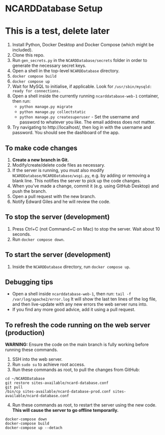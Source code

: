 # NCARDDatabase Setup 
# This is a test, delete later

 1. Install Python, Docker Desktop and Docker Compose (which might be included).
 2. Clone this repo.
 3. Run `gen_secrets.py` in the `NCARDDatabase/secrets` folder in order to generate the necessary secret keys.
 4. Open a shell in the top-level `NCARDDatabase` directory.
 5. `docker compose build`
 6. `docker compose up`
 7. Wait for MySQL to initialise, if applicable.
    Look for `/usr/sbin/mysqld: ready for connections.`
 8. Open a shell inside the currently running `ncarddatabase-web-1` container, then run:
    * `python manage.py migrate`
    * `python manage.py collectstatic`
    * `python manage.py createsuperuser` - Set the username and password to whatever you like. The email address does not matter.
 9. Try navigating to http://localhost/, then log in with the username and password. You should see the dashboard of the app.
 
## To make code changes

1. **Create a new branch in Git.**
2. Modify/create/delete code files as necessary.
3. If the server is running, you must also modify `NCARDDatabase/NCARDDatabase/wsgi.py`, e.g. by adding or removing a blank line.
   This notifies the server to pick up the code changes.
4. When you've made a change, commit it (e.g. using GitHub Desktop) and push the branch.
5. Open a pull request with the new branch.
6. Notify Edward Giles and he will review the code.
 
## To stop the server (development)

1. Press Ctrl+C (not Command+C on Mac) to stop the server. Wait about 10 seconds.
2. Run `docker compose down`.

## To start the server (development)

1. Inside the `NCARDDatabase` directory, run `docker compose up`.

## Debugging tips

* Open a shell inside `ncarddatabase-web-1`, then run: `tail -f /var/log/apache2/error.log`
  It will show the last ten lines of the log file, and then live-update with any new errors the web server runs into.
* If you find any more good advice, add it using a pull request.

## To refresh the code running on the web server (production)

**WARNING:** Ensure the code on the main branch is fully working before running these commands.

1. SSH into the web server.
2. Run `sudo su` to achieve root access.
3. Run these commands as root, to pull the changes from GitHub:
```
cd ~/NCARDDatabase
git restore sites-available/ncard-database.conf
git pull
/bin/cp sites-available/ncard-database-prod.conf sites-available/ncard-database.conf
```
4. Run these commands as root, to restart the server using the new code. **This will cause the server to go offline temporarily.**
```
docker-compose down
docker-compose build
docker-compose up --detach
```